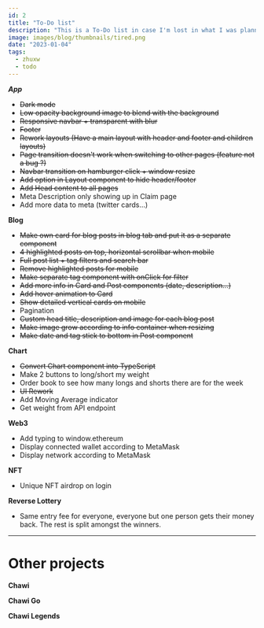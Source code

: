 ```yaml
---
id: 2
title: "To-Do list"
description: "This is a To-Do list in case I'm lost in what I was planning on doing before"
image: images/blog/thumbnails/tired.png
date: "2023-01-04"
tags:
  - zhuxw
  - todo
---
```


**_App_**

- ~~Dark mode~~
- ~~Low opacity background image to blend with the background~~
- ~~Responsive navbar + transparent with blur~~
- ~~Footer~~
- ~~Rework layouts (Have a main layout with header and footer and children layouts)~~
- ~~Page transition doesn't work when switching to other pages (feature not a bug ?)~~
- ~~Navbar transition on hamburger click + window resize~~
- ~~Add option in Layout component to hide header/footer~~
- ~~Add Head content to all pages~~
- Meta Description only showing up in Claim page
- Add more data to meta (twitter cards...)

**Blog**

- ~~Make own card for blog posts in blog tab and put it as a separate component~~
- ~~4 highlighted posts on top, horizontal scrollbar when mobile~~
- ~~Full post list + tag filters and search bar~~
- ~~Remove highlighted posts for mobile~~
- ~~Make separate tag component with onClick for filter~~
- ~~Add more info in Card and Post components (date, description...)~~
- ~~Add hover animation to Card~~
- ~~Show detailed vertical cards on mobile~~
- Pagination
- ~~Custom head title, description and image for each blog post~~
- ~~Make image grow according to info container when resizing~~
- ~~Make date and tag stick to bottom in Post component~~

**Chart**

- ~~Convert Chart component into TypeScript~~
- Make 2 buttons to long/short my weight
- Order book to see how many longs and shorts there are for the week
- ~~UI Rework~~
- Add Moving Average indicator
- Get weight from API endpoint

**Web3**

- Add typing to window.ethereum
- Display connected wallet according to MetaMask
- Display network according to MetaMask

**NFT**

- Unique NFT airdrop on login

**Reverse Lottery**

- Same entry fee for everyone, everyone but one person gets their money back. The rest is split amongst the winners.

---

# Other projects

**Chawi**

**Chawi Go**

**Chawi Legends**
